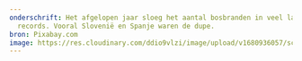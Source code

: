 ```yaml
---
onderschrift: Het afgelopen jaar sloeg het aantal bosbranden in veel landen alle
  records. Vooral Slovenië en Spanje waren de dupe.
bron: Pixabay.com
image: https://res.cloudinary.com/ddio9vlzi/image/upload/v1680936057/sciencegeek/posts/copernicus-klimaat-bosbrand.jpg
---
```

